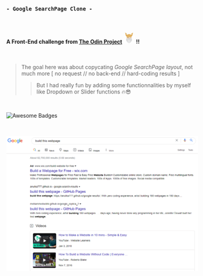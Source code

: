### `- Google SearchPage Clone -`

<br/>

#### A Front-End challenge from [**The Odin Project**](https://www.theodinproject.com/courses/foundations/lessons/html-css#assignment) <img src="img/odin-logo.jpg"/> !!

<br/>

> The goal here was about copycating _Google SearchPage layout_, not much more [ no request // no back-end // hard-coding results ]
>
> > But I had really fun by adding some functionnalities by myself like Dropdown or Slider functions 🔥😎

<br/>

![Awesome Badges](https://img.shields.io/badge/made_with-HTML_CSS_JavaScript-green.svg)

<br/>

[<img src="img/capture.PNG"/>](https://philippe76.github.io/Google-SearchPage/?target=_blank)
